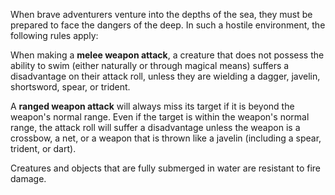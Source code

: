 When brave adventurers venture into the depths of the sea, they must be prepared to face the dangers of the deep. In such a hostile environment, the following rules apply:

When making a **melee weapon attack**, a creature that does not possess the ability to swim (either naturally or through magical means) suffers a disadvantage on their attack roll, unless they are wielding a dagger, javelin, shortsword, spear, or trident.

A **ranged weapon attack** will always miss its target if it is beyond the weapon's normal range. Even if the target is within the weapon's normal range, the attack roll will suffer a disadvantage unless the weapon is a crossbow, a net, or a weapon that is thrown like a javelin (including a spear, trident, or dart).

Creatures and objects that are fully submerged in water are resistant to fire damage.

